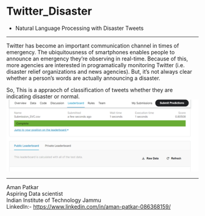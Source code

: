 # Twitter_Disaster
* Natural Language Processing with Disaster Tweets
****************************************************************************************************************************************

Twitter has become an important communication channel in times of emergency.
The ubiquitousness of smartphones enables people to announce an emergency they’re observing in real-time. Because of this, more agencies are interested in programatically monitoring Twitter (i.e. disaster relief organizations and news agencies).
But, it’s not always clear whether a person’s words are actually announcing a disaster.

So, This is a appraoch of classification of tweets whether they are indicating disaster or normal.
![](Capture.PNG)

****************************************************************************************************************************************
Aman Patkar    
Aspiring Data scientist                                                                                                                   
Indian Institute of Technology Jammu                                                                                  
LinkedIn:- https://www.linkedin.com/in/aman-patkar-086368159/
